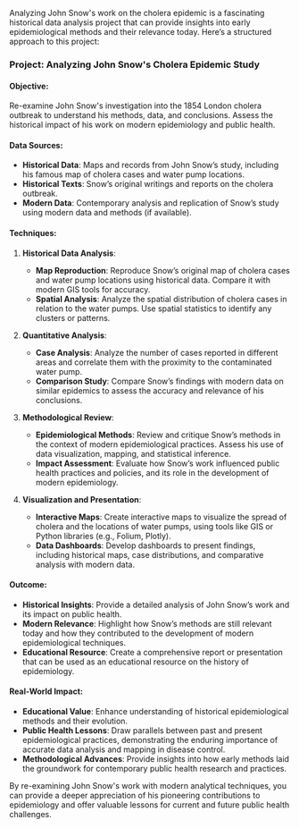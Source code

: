 Analyzing John Snow's work on the cholera epidemic is a fascinating historical data analysis project that can provide insights into early epidemiological methods and their relevance today. Here’s a structured approach to this project:

### **Project: Analyzing John Snow's Cholera Epidemic Study**

#### **Objective**:
Re-examine John Snow's investigation into the 1854 London cholera outbreak to understand his methods, data, and conclusions. Assess the historical impact of his work on modern epidemiology and public health.

#### **Data Sources**:
- **Historical Data**: Maps and records from John Snow’s study, including his famous map of cholera cases and water pump locations.
- **Historical Texts**: Snow’s original writings and reports on the cholera outbreak.
- **Modern Data**: Contemporary analysis and replication of Snow’s study using modern data and methods (if available).

#### **Techniques**:

1. **Historical Data Analysis**:
   - **Map Reproduction**: Reproduce Snow’s original map of cholera cases and water pump locations using historical data. Compare it with modern GIS tools for accuracy.
   - **Spatial Analysis**: Analyze the spatial distribution of cholera cases in relation to the water pumps. Use spatial statistics to identify any clusters or patterns.

2. **Quantitative Analysis**:
   - **Case Analysis**: Analyze the number of cases reported in different areas and correlate them with the proximity to the contaminated water pump.
   - **Comparison Study**: Compare Snow’s findings with modern data on similar epidemics to assess the accuracy and relevance of his conclusions.

3. **Methodological Review**:
   - **Epidemiological Methods**: Review and critique Snow’s methods in the context of modern epidemiological practices. Assess his use of data visualization, mapping, and statistical inference.
   - **Impact Assessment**: Evaluate how Snow’s work influenced public health practices and policies, and its role in the development of modern epidemiology.

4. **Visualization and Presentation**:
   - **Interactive Maps**: Create interactive maps to visualize the spread of cholera and the locations of water pumps, using tools like GIS or Python libraries (e.g., Folium, Plotly).
   - **Data Dashboards**: Develop dashboards to present findings, including historical maps, case distributions, and comparative analysis with modern data.

#### **Outcome**:

- **Historical Insights**: Provide a detailed analysis of John Snow’s work and its impact on public health.
- **Modern Relevance**: Highlight how Snow’s methods are still relevant today and how they contributed to the development of modern epidemiological techniques.
- **Educational Resource**: Create a comprehensive report or presentation that can be used as an educational resource on the history of epidemiology.

#### **Real-World Impact**:

- **Educational Value**: Enhance understanding of historical epidemiological methods and their evolution.
- **Public Health Lessons**: Draw parallels between past and present epidemiological practices, demonstrating the enduring importance of accurate data analysis and mapping in disease control.
- **Methodological Advances**: Provide insights into how early methods laid the groundwork for contemporary public health research and practices.

By re-examining John Snow's work with modern analytical techniques, you can provide a deeper appreciation of his pioneering contributions to epidemiology and offer valuable lessons for current and future public health challenges.